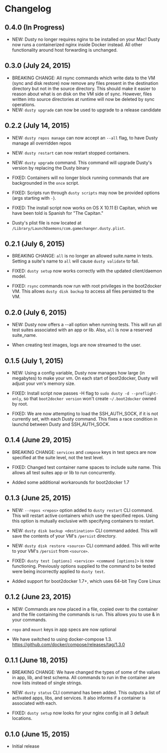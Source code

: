 # Changelog

## 0.4.0 (In Progress)
 * NEW: Dusty no longer requires nginx to be installed on your Mac! Dusty now runs a containerized nginx inside Docker instead. All other functionality around host forwarding is unchanged.

## 0.3.0 (July 24, 2015)
 * BREAKING CHANGE: All rsync commands which write data to the VM (sync and disk restore) now remove any files present in the destination directory but not in the source directory. This should make it easier to reason about what is on disk on the VM side of sync. However, files written into source directories at runtime will now be deleted by sync operations.
 * NEW: `dusty upgrade` can now be used to upgrade to a release candidate

## 0.2.2 (July 14, 2015)
 * NEW: `dusty repos manage` can now accept an `--all` flag, to have Dusty manage all overridden repos
 * NEW: `dusty restart` can now restart stopped containers.
 * NEW: `dusty upgrade` command.  This command will upgrade Dusty's version by replacing the Dusty binary

 * FIXED: Containers will no longer block running commands that are backgrounded in the `once` script.
 * FIXED: Scripts run through `dusty scripts` may now be provided options (args starting with `-`).
 * FIXED: The install script now works on OS X 10.11 El Capitan, which we have been told is Spanish for "The Capitan."

 * Dusty's plist file is now located at `/Library/LaunchDaemons/com.gamechanger.dusty.plist`.

## 0.2.1 (July 6, 2015)
  * BREAKING CHANGE: `all` is no longer an allowed suite.name in tests.  Setting a suite's name to `all` will cause `dusty validate` to fail.

  * FIXED: `dusty setup` now works correctly with the updated client/daemon model.
  * FIXED: `rsync` commands now run with root privileges in the boot2docker VM. This allows `dusty disk backup` to access all files persisted to the VM.

## 0.2.0 (July 6, 2015)
  * NEW: Dusty now offers a --all option when running tests.  This will run all test suites associated with an app or lib. Also, `all` is now a reserved suite_name.

  * When creating test images, logs are now streamed to the user.

## 0.1.5 (July 1, 2015)
  * NEW: Using a config variable, Dusty now manages how large (in megabytes) to make your vm.  On each start of boot2docker, Dusty will adjust your vm's memory size.

  * FIXED: Install script now passes -H flag to `sudo dusty -d --preflight-only`, so that `boot2docker version` won't create `~/.boot2docker` owned by root.
  * FIXED: We are now attempting to load the SSH_AUTH_SOCK, if it is not currently set, with each Dusty command. This fixes a race condition in launchd between Dusty and SSH_AUTH_SOCK.

## 0.1.4 (June 29, 2015)
  * BREAKING CHANGE: `services` and `compose` keys in test specs are now specified at the suite level, not the test level.

  * FIXED: Changed test container name spaces to include suite name. This allows all test suites app or lib to run concurrently.

  * Added some additional workarounds for boot2docker 1.7

## 0.1.3 (June 25, 2015)
  * NEW: `--repos <repos>` option added to `dusty restart` CLI command.  This will restart active containers which use the specified repos.  Using this option is mutually exclusive with specifying containers to restart.
  * NEW: `dusty disk backup <destination>` CLI command added.  This will save the contents of your VM's `/persist` directory.
  * NEW: `dusty disk restore <source>` CLI command added.  This will write to your VM's `/persist` from `<source>`.

  * FIXED: `dusty test [options] <service> <command [options]>` is now functioning. Previously options supplied to the command to be tested were being incorrectly applied to `dusty test`.

  * Added support for boot2docker 1.7+, which uses 64-bit Tiny Core Linux

## 0.1.2 (June 23, 2015)
  * NEW: Commands are now placed in a file, copied over to the container and the file containing the commands is run. This allows you to use & in your commands.

  * `repo` and `mount` keys in app specs are now optional
  * We have switched to using docker-compose 1.3. https://github.com/docker/compose/releases/tag/1.3.0

## 0.1.1 (June 18, 2015)
  * BREAKING CHANGE: We have changed the types of some of the values in app, lib, and test schema.  All commands to run in the container are now lists instead of single strings.

  * NEW: `dusty status` CLI command has been added.  This outputs a list of activated apps, libs, and services. It also informs if a container is associated with each.

  * FIXED: `dusty setup` now looks for your nginx config in all 3 default locations.

## 0.1.0 (June 15, 2015)
  * Initial release
